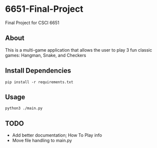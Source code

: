 # 6651-Final-Project
Final Project for CSCI 6651

## About
This is a multi-game application that allows the user to play 3 fun classic games: Hangman, Snake, and Checkers

## Install Dependencies
```
pip install -r requirements.txt
```

## Usage
```
python3 ./main.py
```

## TODO
  - Add better documentation; How To Play info
  - Move file handling to main.py

